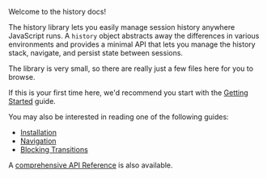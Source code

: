 Welcome to the history docs!

The history library lets you easily manage session history anywhere JavaScript
runs. A `history` object abstracts away the differences in various environments
and provides a minimal API that lets you manage the history stack, navigate, and
persist state between sessions.

The library is very small, so there are really just a few files here for you to
browse.

If this is your first time here, we'd recommend you start with the [Getting
Started](getting-started.md) guide.

You may also be interested in reading one of the following guides:

- [Installation](installation.md)
- [Navigation](navigation.md)
- [Blocking Transitions](blocking-transitions.md)

A [comprehensive API Reference](api-reference.md) is also available.
